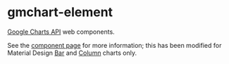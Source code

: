gmchart-element
============

[Google Charts API](https://developers.google.com/chart/) web components.

See the [component page](http://googlewebcomponents.github.io/google-chart/components/google-chart/) for more information; this has been modified for Material Design [Bar](https://developers.google.com/chart/interactive/docs/gallery/barchart#Material) and [Column](https://developers.google.com/chart/interactive/docs/gallery/columnchart#Material) charts only.
